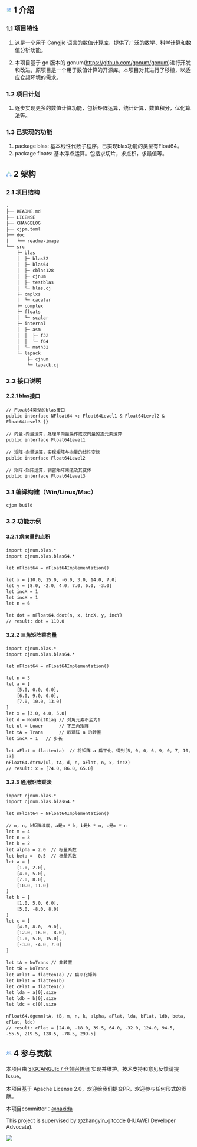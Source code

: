 <div align="center">
<img alt="" src="https://raw.gitcode.com/naxida/cjnum/attachment/uploads/0454254b-8d77-4615-bf1c-ba30a7ad44f4/cjnum.jpg" />
</div>

<p></p>

<p align="center">
<img alt="" src="https://img.shields.io/badge/release-v0.1.0-brightgreen" style="display: inline-block;" />
<img alt="" src="https://img.shields.io/badge/cjc-v1.0.0-brightgreen" style="display: inline-block;" />
<!-- <img alt="" src="https://img.shields.io/badge/cjcov-1.0%25-brightgreen" style="display: inline-block;" /> -->
<img alt="" src="https://img.shields.io/badge/state-孵化-brightgreen" style="display: inline-block;" />
<!-- <img alt="" src="https://img.shields.io/badge/domain-HOS/Cloud-brightgreen" style="display: inline-block;" /> -->
</p>

<p></p>

<div align="center">
<img alt="" src="https://raw.gitcode.com/Cangjie-SIG/cjgrapht/attachment/uploads/f9ffe377-e653-4fa3-b03e-e6ade35594a3/MEGAPROJECT.jpg" />
</div>

<p></p>

## <img alt="" src="./doc/readme-image/readme-icon-introduction.png" style="display: inline-block;" width=3%/> 1 介绍

### 1.1 项目特性

1. 这是一个用于 Cangjie 语言的数值计算库，提供了广泛的数学、科学计算和数值分析功能。

2. 本项目基于 go 版本的 gonum(https://github.com/gonum/gonum)进行开发和改进，原项目是一个用于数值计算的开源库。本项目对其进行了移植，以适应仓颉环境的需求。

### 1.2 项目计划

1. 逐步实现更多的数值计算功能，包括矩阵运算，统计计算，数值积分，优化算法等。

### 1.3 已实现的功能

1. package blas: 基本线性代数子程序。已实现blas功能的类型有Float64。
2. package floats: 基本浮点运算。包括求切片，求点积，求最值等。

## <img alt="" src="./doc/readme-image/readme-icon-framework.png" style="display: inline-block;" width=3%/> 2 架构

### 2.1 项目结构

```shell
.
├── README.md
├── LICENSE
├── CHANGELOG
├── cjpm.toml
├── doc
│   └── readme-image
└── src                             
    ├─ blas
    │  ├─ blas32
    │  ├─ blas64
    │  ├─ cblas128
    │  ├─ cjnum
    │  ├─ testblas
    │  └─ blas.cj                                 
    ├─ cmplxs
    │  └─ cacalar   
    ├─ complex
    ├─ floats
    │  └─ scalar
    ├─ internal
    │  ├─ asm
    │  │  ├─ f32
    │  │  └─ f64
    │  └─ math32 
    └─ lapack
        ├─ cjnum
        └─ lapack.cj 
```

### 2.2 接口说明
#### 2.2.1 blas接口

```cangjie
// Float64类型的blas接口
public interface NFloat64 <: Float64Level1 & Float64Level2 & Float64Level3 {}

// 向量-向量运算，处理单向量操作或双向量的逐元素运算
public interface Float64Level1

// 矩阵-向量运算，实现矩阵与向量的线性变换
public interface Float64Level2

// 矩阵-矩阵运算，稠密矩阵乘法及其变体
public interface Float64Level3
```

### 3.1 编译构建（Win/Linux/Mac）

```shell
cjpm build
```

### 3.2 功能示例
#### 3.2.1 求向量的点积

```cangjie
import cjnum.blas.*
import cjnum.blas.blas64.*

let nFloat64 = nFloat64Implementation()

let x = [10.0, 15.0, -6.0, 3.0, 14.0, 7.0]
let y = [8.0, -2.0, 4.0, 7.0, 6.0, -3.0]
let incX = 1
let incX = 1
let n = 6

let dot = nFloat64.ddot(n, x, incX, y, incY)
// result: dot = 110.0
```

#### 3.2.2 三角矩阵乘向量

```cangjie
import cjnum.blas.*
import cjnum.blas.blas64.*

let nFloat64 = nFloat64Implementation()

let n = 3
let a = [
    [5.0, 0.0, 0.0], 
    [6.0, 9.0, 0.0], 
    [7.0, 10.0, 13.0]
]
let x = [3.0, 4.0, 5.0]
let d = NonUnitDiag // 对角元素不全为1
let ul = Lower      // 下三角矩阵
let tA = Trans      // 取矩阵 a 的转置
let incX = 1   // 步长

let aFlat = flatten(a)  // 将矩阵 a 扁平化，得到[5, 0, 0, 6, 9, 0, 7, 10, 13]
nFloat64.dtrmv(ul, tA, d, n, aFlat, n, x, incX)
// result: x = [74.0, 86.0, 65.0]
```

#### 3.2.3 通用矩阵乘法

```cangjie
import cjnum.blas.*
import cjnum.blas.blas64.*

let nFloat64 = NFloat64Implementation()

// m, n, k矩阵维度, a是m * k, b是k * n, c是m * n
let m = 4
let n = 3
let k = 2
let alpha = 2.0  // 标量系数
let beta =  0.5  // 标量系数
let a = [
    [1.0, 2.0],
    [4.0, 5.0],
    [7.0, 8.0],
    [10.0, 11.0]
]
let b = [
    [1.0, 5.0, 6.0],
    [5.0, -8.0, 8.0]
]
let c = [
    [4.0, 8.0, -9.0],
    [12.0, 16.0, -8.0],
    [1.0, 5.0, 15.0],
    [-3.0, -4.0, 7.0]
]

let tA = NoTrans // 非转置
let tB = NoTrans 
let aFlat = flatten(a) // 扁平化矩阵
let bFlat = flatten(b)
let cFlat = flatten(c)
let lda = a[0].size
let ldb = b[0].size
let ldc = c[0].size

nFloat64.dgemm(tA, tB, m, n, k, alpha, aFlat, lda, bFlat, ldb, beta, cFlat, ldc)
// result: cFlat = [24.0, -18.0, 39.5, 64.0, -32.0, 124.0, 94.5, -55.5, 219.5, 128.5, -78.5, 299.5]
```

## <img alt="" src="./doc/readme-image/readme-icon-contribute.png" style="display: inline-block;" width=3%/> 4 参与贡献

本项目由 [SIGCANGJIE / 仓颉兴趣组](https://gitcode.com/SIGCANGJIE) 实现并维护。技术支持和意见反馈请提Issue。

本项目基于  Apache License 2.0，欢迎给我们提交PR，欢迎参与任何形式的贡献。

本项目committer：[@naxida](https://gitcode.com/naxida)

This project is supervised by [@zhangyin_gitcode](https://gitcode.com/zhangyin_gitcode) (HUAWEI Developer Advocate).

![](https://raw.gitcode.com/SIGCANGJIE/homepage/attachment/uploads/9b648c07-efc2-4eb3-b02f-eab18c77beea/devadvocate.png)